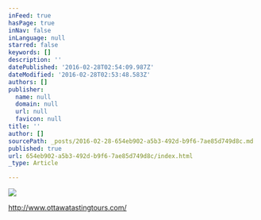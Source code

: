 ```yaml
---
inFeed: true
hasPage: true
inNav: false
inLanguage: null
starred: false
keywords: []
description: ''
datePublished: '2016-02-28T02:54:09.987Z'
dateModified: '2016-02-28T02:53:48.583Z'
authors: []
publisher:
  name: null
  domain: null
  url: null
  favicon: null
title: ''
author: []
sourcePath: _posts/2016-02-28-654eb902-a5b3-492d-b9f6-7ae85d749d8c.md
published: true
url: 654eb902-a5b3-492d-b9f6-7ae85d749d8c/index.html
_type: Article

---
```

![](https://the-grid-user-content.s3-us-west-2.amazonaws.com/ff906146-a1a2-4be6-8621-aa4399d4eae8.jpg)

http://www.ottawatastingtours.com/